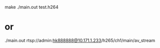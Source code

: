 make
./main.out test.h264
# or
./main.out rtsp://admin:hk888888@10.171.1.233/h265/ch1/main/av_stream
